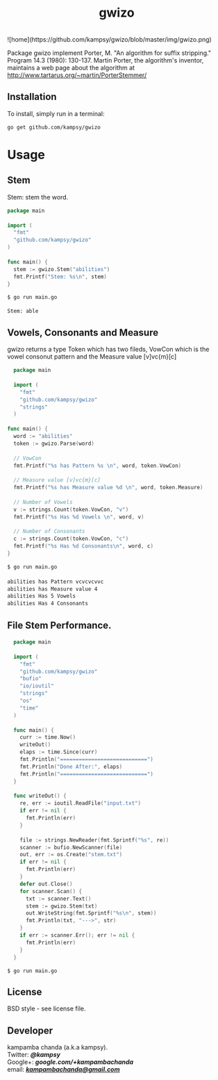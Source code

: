 <h1 align="center">gwizo</h1>
<br>
![home](https://github.com/kampsy/gwizo/blob/master/img/gwizo.png)

Package gwizo implement Porter, M. "An algorithm for suffix stripping."
Program 14.3 (1980): 130-137.
Martin Porter, the algorithm's inventor, maintains a web page about the
algorithm at http://www.tartarus.org/~martin/PorterStemmer/

## Installation

To install, simply run in a terminal:

    go get github.com/kampsy/gwizo

# Usage

## Stem

Stem: stem the word.
```go
package main

import (
  "fmt"
  "github.com/kampsy/gwizo"
)

func main() {
  stem := gwizo.Stem("abilities")
  fmt.Printf("Stem: %s\n", stem)
}
```
```shell
$ go run main.go

Stem: able
```

## Vowels, Consonants and Measure

gwizo returns a type Token which has two fileds, VowCon which is the vowel consonut pattern 
and the Measure value [v]vc{m}[c]
```go
  package main

  import (
    "fmt"
    "github.com/kampsy/gwizo"
    "strings"
  )

func main() {
  word := "abilities"
  token := gwizo.Parse(word)

  // VowCon
  fmt.Printf("%s has Pattern %s \n", word, token.VowCon)

  // Measure value [v]vc{m}[c]
  fmt.Printf("%s has Measure value %d \n", word, token.Measure)

  // Number of Vowels
  v := strings.Count(token.VowCon, "v")
  fmt.Printf("%s Has %d Vowels \n", word, v)

  // Number of Consonants
  c := strings.Count(token.VowCon, "c")
  fmt.Printf("%s Has %d Consonants\n", word, c)
}
```

```bash
$ go run main.go

abilities has Pattern vcvcvcvvc
abilities has Measure value 4
abilities Has 5 Vowels
abilities Has 4 Consonants
```

## File Stem Performance.

```go
  package main

  import (
    "fmt"
    "github.com/kampsy/gwizo"
    "bufio"
    "io/ioutil"
    "strings"
    "os"
    "time"
  )

  func main() {
    curr := time.Now()
    writeOut()
    elaps := time.Since(curr)
    fmt.Println("============================")
    fmt.Println("Done After:", elaps)
    fmt.Println("============================")
  }

  func writeOut() {
    re, err := ioutil.ReadFile("input.txt")
    if err != nil {
      fmt.Println(err)
    }

    file := strings.NewReader(fmt.Sprintf("%s", re))
    scanner := bufio.NewScanner(file)
    out, err := os.Create("stem.txt")
    if err != nil {
      fmt.Println(err)
    }
    defer out.Close()
    for scanner.Scan() {
      txt := scanner.Text()
      stem := gwizo.Stem(txt)
      out.WriteString(fmt.Sprintf("%s\n", stem))
      fmt.Println(txt, "--->", str)
    }
    if err := scanner.Err(); err != nil {
      fmt.Println(err)
    }
  }
```
```shell
$ go run main.go

```

## License
BSD style - see license file.

## Developer
kampamba chanda (a.k.a kampsy).
<br>
Twitter: ***@kampsy***
<br>
Google+: ***google.com/+kampambachanda***
<br>
email: ***kampambachanda@gmail.com***
